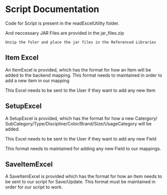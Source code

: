 # Script Documentation

Code for Script is present in the readExcelUtility folder.  

And neccessary JAR Files are provided in the jar_files.zip


```
Unzip the foler and place the jar files in the Referenced Libraries 
```

## Item Excel 

An ItemExcel is provided, which has the format for how an Item will be added to the backend mapping. 
This format needs to maintained in order to add a new item in our mapping

This Excel needs to be sent to the User if they want to add any new Item

## SetupExcel 

A SetupExcel is provided, which has the format for how a new Catergory/ 
SubCategory/Type/Discipline/Color/Brand/Size/UsageCategory will be added.

This Excel needs to be sent to the User if they want to add any new Field

This format needs to maintained for adding any new Field to our mappings.

## SaveItemExcel

A SaveItemExcel is provided which has the format for how an Item needs to be sent to our script for Save/Update.
This format must be maintained in order for our script to work.


